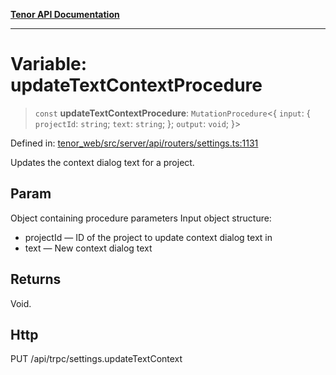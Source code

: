 [**Tenor API Documentation**](../../README.md)

***

# Variable: updateTextContextProcedure

> `const` **updateTextContextProcedure**: `MutationProcedure`\<\{ `input`: \{ `projectId`: `string`; `text`: `string`; \}; `output`: `void`; \}\>

Defined in: [tenor\_web/src/server/api/routers/settings.ts:1131](https://github.com/Apantli/Tenor/blob/b33873959b5093fc3e3d66ac4f230a78a6395bbd/tenor_web/src/server/api/routers/settings.ts#L1131)

Updates the context dialog text for a project.

## Param

Object containing procedure parameters
Input object structure:
- projectId — ID of the project to update context dialog text in
- text — New context dialog text

## Returns

Void.

## Http

PUT /api/trpc/settings.updateTextContext

